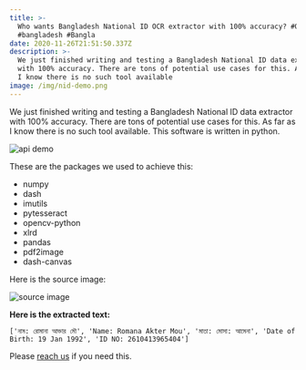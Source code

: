 ```yaml
---
title: >-
  Who wants Bangladesh National ID OCR extractor with 100% accuracy? #OCR  #NID
  #bangladesh #Bangla
date: 2020-11-26T21:51:50.337Z
description: >-
  We just finished writing and testing a Bangladesh National ID data extractor
  with 100% accuracy. There are tons of potential use cases for this. As far as
  I know there is no such tool available
image: /img/nid-demo.png
---
```

We just finished writing and testing a Bangladesh National ID data extractor with 100% accuracy. There are tons of potential use cases for this. As far as I know there is no such tool available. This software is written in python. 

![api demo](/img/api-demo.jpg "API Demo")

These are the packages we used to achieve this:

* numpy
* dash
* imutils
* pytesseract
* opencv-python
* xlrd
* pandas
* pdf2image
* dash-canvas

Here is the source image: 

![source image](/img/nid-3.jpg "source image")

**Here is the extracted text:**

```
['নাম: রোমানা আক্তার মৌ', 'Name: Romana Akter Mou', 'মাতা: মোসা: আমেনা', 'Date of Birth: 19 Jan 1992', 'ID NO: 2610413965404']
```

Please [reach us](https://dynamicguy.com/contact/) if you need this.
